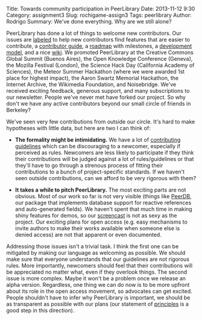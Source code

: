Title: Towards community participation in PeerLibrary
Date: 2013-11-12 9:30
Category: assignment3
Slug: rochigame-assign3
Tags: peerlibrary
Author: Rodrigo
Summary: We've done everything. Why are we still alone?

PeerLibrary has done a lot of things to welcome new contributors. Our issues are [labeled](https://github.com/peerlibrary/peerlibrary/issues?labels=for+new+contributors&milestone=1&page=1&state=open) to help new contributors find features that are easier to contribute, a [contributor guide](https://github.com/peerlibrary/peerlibrary/blob/master/CONTRIBUTING.md), a [roadmap](https://github.com/peerlibrary/peerlibrary/issues/milestones) with milestones, a [development model](https://github.com/peerlibrary/peerlibrary/wiki/Development-Model), and a nice [wiki](https://github.com/peerlibrary/peerlibrary/wiki). We promoted PeerLibrary at the Creative Commons Global Summit (Buenos Aires), the Open Knowledge Conference (Geneva), the Mozilla Festival (London), the Science Hack Day (California Academy of Sciences), the Meteor Summer Hackathon (where we were awarded 1st place for highest impact), the Aaron Swartz Memorial Hackathon, the Internet Archive, the Wikimedia Foundation, and Noisebridge. We've received exciting feedback, generous support, and many subscriptions to our newsletter. People we've never met have forked our project. So why don't we have any active contributors beyond our small circle of friends in Berkeley?

We've seen very few contributions from outside our circle. It's hard to make hypotheses with little data, but here are two I can think of:

* **The formality might be intimidating.** We have a lot of [contributing guidelines](https://github.com/peerlibrary/peerlibrary/blob/master/CONTRIBUTING.md) which can be discouraging to a newcomer, especially if perceived as rules. Newcomers are less likely to participate if they think their contributions will be judged against a lot of rules/guidelines or that they'll have to go through a strenous process of fitting their contributions to a bunch of project-specific standards. If we haven't seen outside contributions, can we afford to be very rigorous with them?

* **It takes a while to pitch PeerLibrary.** The most exciting parts are not obvious. Most of our work so far is not very visible (things like [PeerDB](https://github.com/peerlibrary/meteor-peerdb), our package that implements database support for reactive references and auto-generated fields). We haven't spent that much time in making shiny features for demos, so our [screencast](https://archive.org/details/PeerLibraryPreview) is not as sexy as the project. Our exciting plans for open access (e.g. easy mechanisms to invite authors to make their works available when someone else is denied access) are not that apparent or even documented.

Addressing those issues isn't a trivial task. I think the first one can be mitigated by making our language as welcoming as possible. We should make sure that everyone understands that our guidelines are not rigorous rules. More importantly, newcomers should feel that their contributions will be appreciated no matter what, even if they overlook things. The second issue is more complex. Maybe it won't be a problem once we release an alpha version. Regardless, one thing we can do now is to be more upfront about its role in the open access movement, so advocates can get excited. People shouldn't have to infer why PeerLibrary is important, we should be as transparent as possible with our plans (our statement of [principles](https://github.com/peerlibrary/peerlibrary/wiki/Principles) is a good step in this direction).